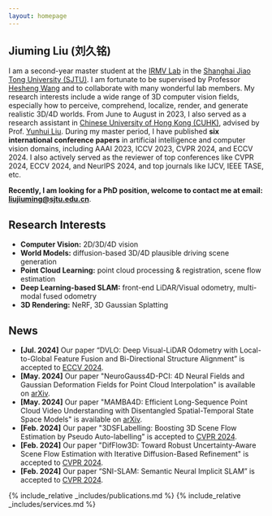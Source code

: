 ```yaml
---
layout: homepage
---
```


## Jiuming Liu (刘久铭)

I am a second-year master student at the [IRMV Lab](https://irmv.sjtu.edu.cn/) in the [Shanghai Jiao Tong University (SJTU)](https://en.sjtu.edu.cn/). I am fortunate to be supervised by Professor [Hesheng Wang](https://irmv.sjtu.edu.cn/wanghesheng) and to collaborate with many wonderful lab members. My research interests include a wide range of 3D computer vision fields, especially how to perceive, comprehend, localize, render, and generate realistic 3D/4D worlds. From June to August in 2023, I also served as a research assistant in [Chinese University of Hong Kong (CUHK)](https://www.cuhk.edu.hk/chinese/index.html), advised by Prof. [Yunhui Liu](https://www4.mae.cuhk.edu.hk/peoples/liu-yun-hui/). During my master period, I have published **six international conference papers** in artificial intelligence and computer vision domains, including AAAI 2023, ICCV 2023, CVPR 2024, and ECCV 2024. I also actively served as the reviewer of top conferences like CVPR 2024, ECCV 2024, and NeurIPS 2024, and top journals like IJCV, IEEE TASE, etc. 

**Recently, I am looking for a PhD position, welcome to contact me at email: liujiuming@sjtu.edu.cn**.

## Research Interests

- **Computer Vision:** 2D/3D/4D vision
- **World Models:** diffusion-based 3D/4D plausible driving scene generation
- **Point Cloud Learning:** point cloud processing & registration, scene flow estimation
- **Deep Learning-based SLAM:** front-end LiDAR/Visual odometry, multi-modal fused odometry
- **3D Rendering:** NeRF, 3D Gaussian Splatting

## News

- **[Jul. 2024]** Our paper “DVLO: Deep Visual-LiDAR Odometry with Local-to-Global Feature Fusion and Bi-Directional Structure Alignment” is accepted to [ECCV 2024](https://eccv2024.ecva.net/).
- **[May. 2024]** Our paper "NeuroGauss4D-PCI: 4D Neural Fields and Gaussian Deformation Fields for Point Cloud Interpolation" is available on [arXiv](https://arxiv.org/abs/2405.14241).
- **[May. 2024]** Our paper "MAMBA4D: Efficient Long-Sequence Point Cloud Video Understanding with Disentangled Spatial-Temporal State Space Models" is available on [arXiv](https://arxiv.org/abs/2405.14338).
- **[Feb. 2024]** Our paper "3DSFLabelling: Boosting 3D Scene Flow Estimation by Pseudo Auto-labelling" is accepted to [CVPR 2024](https://openaccess.thecvf.com/content/CVPR2024/html/Jiang_3DSFLabelling_Boosting_3D_Scene_Flow_Estimation_by_Pseudo_Auto-labelling_CVPR_2024_paper.html).
- **[Feb. 2024]** Our paper "DifFlow3D: Toward Robust Uncertainty-Aware Scene Flow Estimation with Iterative Diffusion-Based Refinement" is accepted to [CVPR 2024](https://openaccess.thecvf.com/content/CVPR2024/html/Liu_DifFlow3D_Toward_Robust_Uncertainty-Aware_Scene_Flow_Estimation_with_Iterative_Diffusion-Based_CVPR_2024_paper.html).
- **[Feb. 2024]** Our paper “SNI-SLAM: Semantic Neural Implicit SLAM” is accepted to [CVPR 2024](https://openaccess.thecvf.com/content/CVPR2024/html/Zhu_SNI-SLAM_Semantic_Neural_Implicit_SLAM_CVPR_2024_paper.html).

{% include_relative _includes/publications.md %}
{% include_relative _includes/services.md %}
